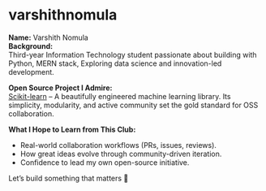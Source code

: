 # varshithnomula

**Name:** Varshith Nomula  
**Background:**  
Third-year Information Technology student passionate about building with Python, MERN stack, Exploring data science and innovation-led development.  

**Open Source Project I Admire:**  
[Scikit-learn](https://github.com/scikit-learn/scikit-learn) – A beautifully engineered machine learning library. Its simplicity, modularity, and active community set the gold standard for OSS collaboration.  

**What I Hope to Learn from This Club:**  
- Real-world collaboration workflows (PRs, issues, reviews).  
- How great ideas evolve through community-driven iteration.  
- Confidence to lead my own open-source initiative.

Let’s build something that matters 🚀
